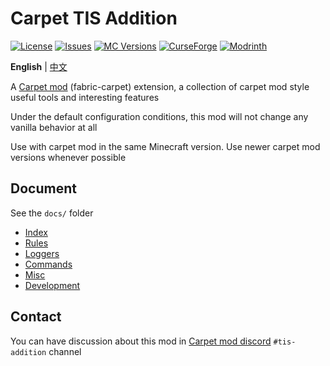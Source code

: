 # Carpet TIS Addition

[![License](https://img.shields.io/github/license/TISUnion/Carpet-TIS-Addition.svg)](http://www.gnu.org/licenses/lgpl-3.0.html)
[![Issues](https://img.shields.io/github/issues/TISUnion/Carpet-TIS-Addition.svg)](https://github.com/TISUnion/Carpet-TIS-Addition/issues)
[![MC Versions](https://cf.way2muchnoise.eu/versions/For%20MC_carpet-tis-addition_all.svg)](https://legacy.curseforge.com/minecraft/mc-mods/carpet-tis-addition)
[![CurseForge](https://cf.way2muchnoise.eu/full_carpet-tis-addition_downloads.svg)](https://legacy.curseforge.com/minecraft/mc-mods/carpet-tis-addition)
[![Modrinth](https://img.shields.io/modrinth/dt/jE0SjGuf?label=Modrinth%20Downloads)](https://modrinth.com/mod/carpet-tis-addition)

**English** | [中文](README_CN.md)

A [Carpet mod](https://github.com/gnembon/fabric-carpet) (fabric-carpet) extension, a collection of carpet mod style useful tools and interesting features

Under the default configuration conditions, this mod will not change any vanilla behavior at all

Use with carpet mod in the same Minecraft version. Use newer carpet mod versions whenever possible

## Document

See the `docs/` folder

- [Index](docs/readme.md)
- [Rules](docs/rules.md)
- [Loggers](docs/loggers.md)
- [Commands](docs/commands.md)
- [Misc](docs/misc.md)
- [Development](docs/development.md)

## Contact

You can have discussion about this mod in [Carpet mod discord](https://discord.gg/gn99m4QRY4) `#tis-addition` channel
